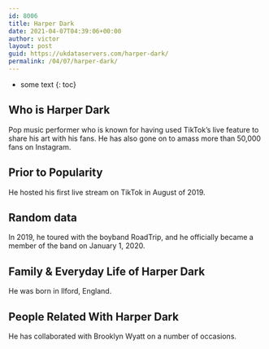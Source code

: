 ```yaml
---
id: 8006
title: Harper Dark
date: 2021-04-07T04:39:06+00:00
author: victor
layout: post
guid: https://ukdataservers.com/harper-dark/
permalink: /04/07/harper-dark/
---
```


* some text
{: toc}


## Who is Harper Dark



Pop music performer who is known for having used TikTok&#8217;s live feature to share his art with his fans. He has also gone on to amass more than 50,000 fans on Instagram.

                
                
                
## Prior to Popularity



He hosted his first live stream on TikTok in August of 2019. 

                
                
                
## Random data



In 2019, he toured with the boyband RoadTrip, and he officially became a member of the band on January 1, 2020.

                
                
                
## Family & Everyday Life of Harper Dark



He was born in Ilford, England.

                
                
                
## People Related With Harper Dark



He has collaborated with Brooklyn Wyatt on a number of occasions. 

                
              
            
          
          
          